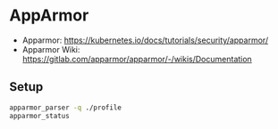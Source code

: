 # AppArmor

- Apparmor: https://kubernetes.io/docs/tutorials/security/apparmor/
- Apparmor Wiki: https://gitlab.com/apparmor/apparmor/-/wikis/Documentation

## Setup

```sh
apparmor_parser -q ./profile
apparmor_status
```